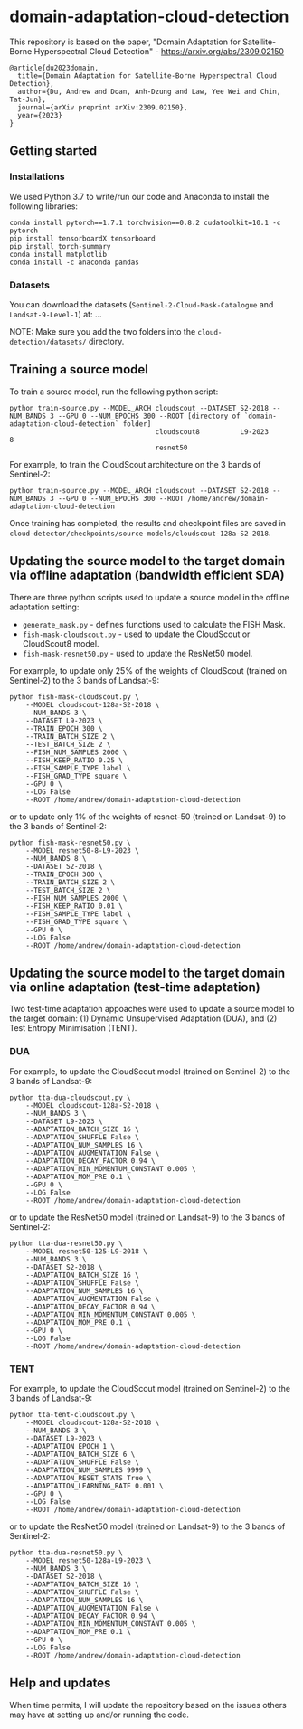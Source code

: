 # domain-adaptation-cloud-detection

This repository is based on the paper, "Domain Adaptation for Satellite-Borne Hyperspectral Cloud Detection" - https://arxiv.org/abs/2309.02150

```
@article{du2023domain,
  title={Domain Adaptation for Satellite-Borne Hyperspectral Cloud Detection},
  author={Du, Andrew and Doan, Anh-Dzung and Law, Yee Wei and Chin, Tat-Jun},
  journal={arXiv preprint arXiv:2309.02150},
  year={2023}
}
```
## Getting started

### Installations
We used Python 3.7 to write/run our code and Anaconda to install the following libraries:

```
conda install pytorch==1.7.1 torchvision==0.8.2 cudatoolkit=10.1 -c pytorch
pip install tensorboardX tensorboard
pip install torch-summary
conda install matplotlib 
conda install -c anaconda pandas
```

### Datasets
You can download the datasets (```Sentinel-2-Cloud-Mask-Catalogue``` and ```Landsat-9-Level-1```) at: ...

NOTE: Make sure you add the two folders into the ```cloud-detection/datasets/``` directory.

## Training a source model
To train a source model, run the following python script:

```
python train-source.py --MODEL_ARCH cloudscout --DATASET S2-2018 --NUM_BANDS 3 --GPU 0 --NUM_EPOCHS 300 --ROOT [directory of `domain-adaptation-cloud-detection` folder]
                                    cloudscout8          L9-2023             8
                                    resnet50
```

For example, to train the CloudScout architecture on the 3 bands of Sentinel-2:
```
python train-source.py --MODEL_ARCH cloudscout --DATASET S2-2018 --NUM_BANDS 3 --GPU 0 --NUM_EPOCHS 300 --ROOT /home/andrew/domain-adaptation-cloud-detection
```
Once training has completed, the results and checkpoint files are saved in ```cloud-detector/checkpoints/source-models/cloudscout-128a-S2-2018```.


## Updating the source model to the target domain via offline adaptation (bandwidth efficient SDA)
There are three python scripts used to update a source model in the offline adaptation setting:

* ```generate_mask.py``` - defines functions used to calculate the FISH Mask.
* ```fish-mask-cloudscout.py``` - used to update the CloudScout or CloudScout8 model.
* ```fish-mask-resnet50.py``` - used to update the ResNet50 model.

For example, to update only 25% of the weights of CloudScout (trained on Sentinel-2) to the 3 bands of Landsat-9: 
```
python fish-mask-cloudscout.py \
    --MODEL cloudscout-128a-S2-2018 \
    --NUM_BANDS 3 \
    --DATASET L9-2023 \
    --TRAIN_EPOCH 300 \
    --TRAIN_BATCH_SIZE 2 \
    --TEST_BATCH_SIZE 2 \
    --FISH_NUM_SAMPLES 2000 \
    --FISH_KEEP_RATIO 0.25 \
    --FISH_SAMPLE_TYPE label \
    --FISH_GRAD_TYPE square \
    --GPU 0 \
    --LOG False
    --ROOT /home/andrew/domain-adaptation-cloud-detection
```
or to update only 1% of the weights of resnet-50 (trained on Landsat-9) to the 3 bands of Sentinel-2:
```
python fish-mask-resnet50.py \
    --MODEL resnet50-8-L9-2023 \
    --NUM_BANDS 8 \
    --DATASET S2-2018 \
    --TRAIN_EPOCH 300 \
    --TRAIN_BATCH_SIZE 2 \
    --TEST_BATCH_SIZE 2 \
    --FISH_NUM_SAMPLES 2000 \
    --FISH_KEEP_RATIO 0.01 \
    --FISH_SAMPLE_TYPE label \
    --FISH_GRAD_TYPE square \
    --GPU 0 \
    --LOG False
    --ROOT /home/andrew/domain-adaptation-cloud-detection
```

## Updating the source model to the target domain via online adaptation (test-time adaptation)
Two test-time adaptation appoaches were used to update a source model to the target domain: (1) Dynamic Unsupervised Adaptation (DUA), and (2) Test Entropy Minimisation (TENT).


### DUA
For example, to update the CloudScout model (trained on Sentinel-2) to the 3 bands of Landsat-9:
```
python tta-dua-cloudscout.py \
    --MODEL cloudscout-128a-S2-2018 \
    --NUM_BANDS 3 \
    --DATASET L9-2023 \
    --ADAPTATION_BATCH_SIZE 16 \
    --ADAPTATION_SHUFFLE False \
    --ADAPTATION_NUM_SAMPLES 16 \
    --ADAPTATION_AUGMENTATION False \
    --ADAPTATION_DECAY_FACTOR 0.94 \
    --ADAPTATION_MIN_MOMENTUM_CONSTANT 0.005 \
    --ADAPTATION_MOM_PRE 0.1 \
    --GPU 0 \
    --LOG False
    --ROOT /home/andrew/domain-adaptation-cloud-detection
```
or to update the ResNet50 model (trained on Landsat-9) to the 3 bands of Sentinel-2:
```
python tta-dua-resnet50.py \
    --MODEL resnet50-125-L9-2018 \
    --NUM_BANDS 3 \
    --DATASET S2-2018 \
    --ADAPTATION_BATCH_SIZE 16 \
    --ADAPTATION_SHUFFLE False \
    --ADAPTATION_NUM_SAMPLES 16 \
    --ADAPTATION_AUGMENTATION False \
    --ADAPTATION_DECAY_FACTOR 0.94 \
    --ADAPTATION_MIN_MOMENTUM_CONSTANT 0.005 \
    --ADAPTATION_MOM_PRE 0.1 \
    --GPU 0 \
    --LOG False
    --ROOT /home/andrew/domain-adaptation-cloud-detection
```

### TENT
For example, to update the CloudScout model (trained on Sentinel-2) to the 3 bands of Landsat-9:
```
python tta-tent-cloudscout.py \
    --MODEL cloudscout-128a-S2-2018 \
    --NUM_BANDS 3 \
    --DATASET L9-2023 \
    --ADAPTATION_EPOCH 1 \
    --ADAPTATION_BATCH_SIZE 6 \
    --ADAPTATION_SHUFFLE False \
    --ADAPTATION_NUM_SAMPLES 9999 \
    --ADAPTATION_RESET_STATS True \
    --ADAPTATION_LEARNING_RATE 0.001 \
    --GPU 0 \
    --LOG False
    --ROOT /home/andrew/domain-adaptation-cloud-detection
```
or to update the ResNet50 model (trained on Landsat-9) to the 3 bands of Sentinel-2:
```
python tta-dua-resnet50.py \
    --MODEL resnet50-128a-L9-2023 \
    --NUM_BANDS 3 \
    --DATASET S2-2018 \
    --ADAPTATION_BATCH_SIZE 16 \
    --ADAPTATION_SHUFFLE False \
    --ADAPTATION_NUM_SAMPLES 16 \
    --ADAPTATION_AUGMENTATION False \
    --ADAPTATION_DECAY_FACTOR 0.94 \
    --ADAPTATION_MIN_MOMENTUM_CONSTANT 0.005 \
    --ADAPTATION_MOM_PRE 0.1 \
    --GPU 0 \
    --LOG False
    --ROOT /home/andrew/domain-adaptation-cloud-detection
```


## Help and updates
When time permits, I will update the repository based on the issues others may have at setting up and/or running the code.


